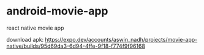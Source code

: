 # android-movie-app
 react native movie app

download apk:
https://expo.dev/accounts/aswin_nadh/projects/movie-app-native/builds/95d69da3-6d94-4ffe-9f18-f774f9f96168

